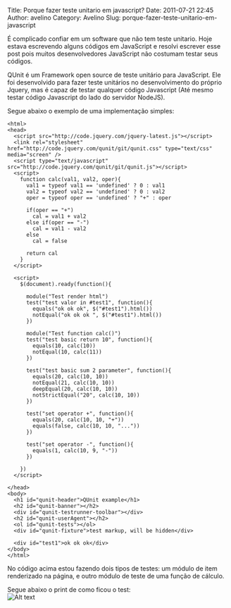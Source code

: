 Title: Porque fazer teste unitario em javascript?
Date: 2011-07-21 22:45
Author: avelino
Category: Avelino
Slug: porque-fazer-teste-unitario-em-javascript

É complicado confiar em um software que não tem teste unitario. Hoje
estava escrevendo alguns códigos em JavaScript e resolvi escrever esse
post pois muitos desenvolvedores JavaScript não costumam testar seus
códigos.

QUnit é um Framework open source de teste unitário para JavaScript. Ele
foi desenvolvido para fazer teste unitários no desenvolvimento do
próprio Jquery, mas é capaz de testar qualquer código Javascript (Até
mesmo testar código Javascript do lado do servidor NodeJS).

Segue abaixo o exemplo de uma implementação simples:

    <html>
    <head>
      <script src="http://code.jquery.com/jquery-latest.js"></script>
      <link rel="stylesheet" href="http://code.jquery.com/qunit/git/qunit.css" type="text/css" media="screen" />
      <script type="text/javascript" src="http://code.jquery.com/qunit/git/qunit.js"></script>
      <script>
        function calc(val1, val2, oper){
          val1 = typeof val1 == 'undefined' ? 0 : val1
          val2 = typeof val2 == 'undefined' ? 0 : val2
          oper = typeof oper == 'undefined' ? "+" : oper

          if(oper == "+")
            cal = val1 + val2
          else if(oper == "-")
            cal = val1 - val2
          else
            cal = false

          return cal
        }
      </script>

      <script>
        $(document).ready(function(){

          module("Test render html")
          test("test valor in #test1", function(){
            equals("ok ok ok", $("#test1").html())
            notEqual("ok ok ok ", $("#test1").html())
          })

          module("Test function calc()")
          test("test basic return 10", function(){
            equals(10, calc(10))
            notEqual(10, calc(11))
          })

          test("test basic sum 2 parameter", function(){
            equals(20, calc(10, 10))
            notEqual(21, calc(10, 10))
            deepEqual(20, calc(10, 10))
            notStrictEqual("20", calc(10, 10))
          })

          test("set operator +", function(){
            equals(20, calc(10, 10, "+"))
            equals(false, calc(10, 10, "..."))
          })

          test("set operator -", function(){
            equals(1, calc(10, 9, "-"))
          })

        })
      </script>

    </head>
    <body>
      <h1 id="qunit-header">QUnit example</h1>
      <h2 id="qunit-banner"></h2>
      <div id="qunit-testrunner-toolbar"></div>
      <h2 id="qunit-userAgent"></h2>
      <ol id="qunit-tests"></ol>
      <div id="qunit-fixture">test markup, will be hidden</div>

      <div id="test1">ok ok ok</div>
    </body>
    </html>

No código acima estou fazendo dois tipos de testes: um módulo de item
renderizado na página, e outro módulo de teste de uma função de cálculo.

Segue abaixo o print de como ficou o test:  
![Alt text][]

  [Alt text]: http://s1.i1.picplzthumbs.com/upload/img/16/3f/a6/163fa61700835d5c6527f30c407f5815f206e47b_wmlg.jpg
    "Print de como ficou o teste"
